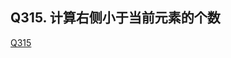 ## Q315. 计算右侧小于当前元素的个数
[Q315](https://leetcode-cn.com/problems/count-of-smaller-numbers-after-self/)